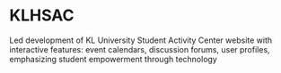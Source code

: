 # KLHSAC
Led development of KL University Student Activity Center website with interactive features: event calendars, discussion forums, user profiles, emphasizing student empowerment through technology
